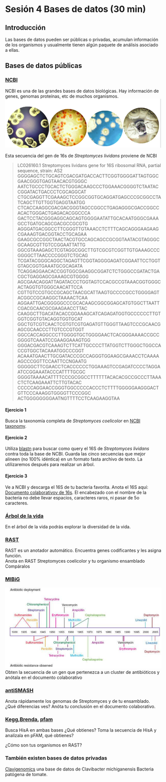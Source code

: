 # Sesión 4 Bases de datos (30 min) 

## Introducción
Las bases de datos pueden ser públicas o privadas, acumulan información de los organismos y usualmente tienen algún paquete de análisis asociado a ellas. 

## Bases de datos públicas  
### [NCBI](https://www.ncbi.nlm.nih.gov/)  
NCBI es una de las grandes bases de datos biológicas. Hay información de genes, genomas proteínas, etc de muchos organismos.  
![Streptomyces](strepto.png)   

Esta secuencia del gen de 16s de _Streptomyces lividans_ proviene de NCBI  
>LC026160.1 Streptomyces lividans gene for 16S ribosomal RNA, partial sequence, strain: AS2
GGGGAGCTCTGCAGTCGACGATGACCACTTCGGTGGGGATTAGTGGCGAACGGGTGAGTAACACGTGGGC
AATCTGCCCTGCACTCTGGGACAAGCCCTGGAAACGGGGTCTAATACCGGATACTGACCCTCGCAGGCAT
CTGCGAGGTTCGAAAGCTCCGGCGGTGCAGGATGAGCCCGCGGCCTATCAGCTTGTTGGTGAGGTAATGG
CTCACCAAGGCGACGACGGGTAGCCGGCCTGAGAGGGCGACCGGCCACACTGGGACTGAGACACGGCCCA
GACTCCTACGGGAGGCAGCAGTGGGGAATATTGCACAATGGGCGAAAGCCTGATGCAGCGACGCCGCGTG
AGGGATGACGGCCTTCGGGTTGTAAACCTCTTTCAGCAGGGAAGAAGCGAAAGTGACGGTACCTGCAGAA
GAAGCGCCGGCTAACTACGTGCCAGCAGCCGCGGTAATACGTAGGGCGCAAGCGTTGTCCGGAATTATTG
GGCGTAAAGAGCTCGTAGGCGGCTTGTCGCGTCGGTTGTGAAAGCCCGGGGCTTAACCCCGGGTCTGCAG
TCGATACGGGCAGGCTAGAGTTCGGTAGGGGAGATCGGAATTCCTGGTGTAGCGGTGAAATGCGCAGATA
TCAGGAGGAACACCGGTGGCGAAGGCGGATCTCTGGGCCGATACTGACGCTGAGGAGCGAAAGCGTGGGG
AGCGAACAGGATTAGATACCCTGGTAGTCCACGCCGTAAACGGTGGGCACTAGGTGTGGGCAACATTCCA
CGTTGTCCGTGCCGCAGCTAACGCATTAAGTGCCCCGCCTGGGGAGTACGGCCGCAAGGCTAAAACTCAA
AGGAATTGACGGGGGCCCGCACAAGCGGCGGAGCATGTGGCTTAATTCGACGCAACGCGAAGAACCTTAC
CAAGGCTTGACATACACCGGAAAGCATCAGAGATGGTGCCCCCCTTGTGGTCGGTGTACAGGTGGTGCAT
GGCTGTCGTCAACTCGTGTCGTGAGATGTTGGGTTAAGTCCCGCAACGAGCGCAACCCTTGTCCCGTGGT
GGCCACCAGGCCCTTGGGGTGCTGGGGAACTCACGGGAAAACCGCCGGGGTCAAATCCGAAGGAAAGTGG
GGGACGACGTCAAAGTCTTCATTGCCCCTTATGGTCTTGGGCTGGCCACCGTGGCTACAAATGGCCCGGT
ACAAATGAACTTGCGATACCCGCCAGGGTGGAAGCGAAACCTCAAAAAGCCCGGTTCCAATTCCNGAATG
GGGGGCTTCGAACCTCACCCCCCTGGAAAGTCCGAGATCCCCTAGGAATCCGGAAATACCCATTTTGCGC
GGGGTAAAACATTTTCCCGCGGCCTTTTTTACACACGCCGCCCTTAAACTCTCAAGAAATTCTTGTACAC
CCCCCAGGAACCGGGTGGCCCCCACCCTCTTTTGGGGGAAGGGACTGTTCCCAAAGGTGGGGTTCCCGGC
ACTGGGGGGGGAATNGTTTTCCTCAAGAAGGTAA

#### Ejercicio 1    
Busca la taxonomía completa de _Streptomyces coelicolor_ en [NCBI taxonomy](https://www.ncbi.nlm.nih.gov/taxonomy).  

#### Ejercicio 2 
Utiliza [blastn](https://blast.ncbi.nlm.nih.gov/Blast.cgi?PROGRAM=blastn&BLAST_SPEC=GeoBlast&PAGE_TYPE=BlastSearch) para buscar como query el 16S de _Streptomyces lividans_ contra toda la base de NCBI. Guarda las cinco secuencias que mejor alineen (no 100% idéntica) en un formato fasta archivo de texto. La utilizaremos después para realizar un árbol.  

#### Ejercicio 3
Ve a NCBI y descarga el 16S de tu bacteria favorita. Anota el 16S aquí: [Documento colaborativov de 16s](https://docs.google.com/document/d/1LRmGY6wzyB9lnIbv3v9dF-DmTFzhTAjUaTAr6vZc5Uw/edit?usp=sharing). El encabezado con el nombre de la bacteria no debe llevar espacios, caracteres raros, ni pasar de 5o caracteres.

### [Árbol de la vida](http://tolweb.org/tree/)
En el árbol de la vida podrás explorar la diversidad de la vida.  

### [RAST](http://rast.nmpdr.org/rast.cgi)  
RAST es un anotador automático. Encuentra genes codificantes y les asigna función.  
Anota en RAST Streptomyces coelicolor y tu organismo ensamblado  
Compáralos  

### [MIBiG](https://mibig.secondarymetabolites.org)    
![antibioticos](antibioticos.png)  
Obten la secuencia de un gen que pertenezca a un cluster de antibióticos y anótala en el documento colaborativo  

### [antiSMASH](https://antismash.secondarymetabolites.org/#!/start)
Anota rápidamente los genomas de Streptomyces y de tu ensamblado. ¿Qué diferencias ves? Anóta tu conclusión en el documento colaborativo.  

### [Kegg](https://www.genome.jp/kegg/),[Brenda](https://www.brenda-enzymes.org/), [pfam](https://pfam.xfam.org/)     
Busca HisA en ambas bases ¿Qué obtienes? 
Toma la secuencia de HisA y analízala en pFAM, qué obtienes? 

¿Cómo son tus organismos en RAST?  

### También existen bases de datos privadas  
[Clavigenomics](https://nselem.github.io/clavigenomics/) una base de datos de Clavibacter michiganensis Bacteria patógena de tomate.  
